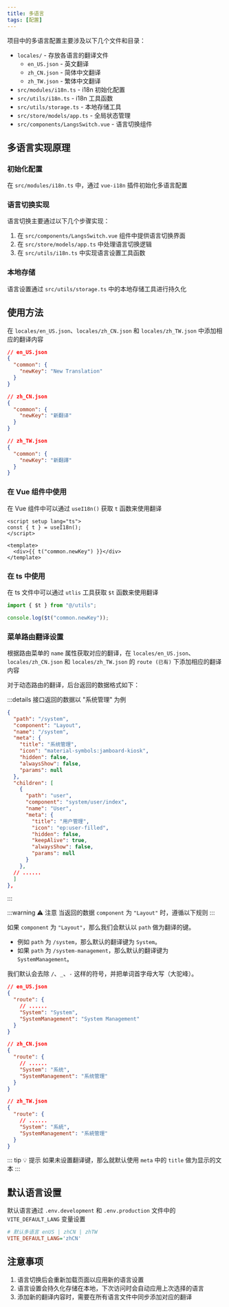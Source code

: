 ```yaml
---
title: 多语言
tags: [配置]
---
```


<!-- ::: warning 🚧 施工中

嘿，朋友！这个页面还在努力建设中，暂时无法访问。不过别担心，我们正在加班加点施工，很快就能与您见面！
在此期间，您可以看看其他精彩内容：

- [组件封装](/components/form-pro)
- [开发设置](/dev/editor)

感谢您的耐心等待！✨

::: -->

项目中的多语言配置主要涉及以下几个文件和目录：

- `locales/` - 存放各语言的翻译文件
  - `en_US.json` - 英文翻译
  - `zh_CN.json` - 简体中文翻译
  - `zh_TW.json` - 繁体中文翻译
- `src/modules/i18n.ts` - i18n 初始化配置
- `src/utils/i18n.ts` - i18n 工具函数
- `src/utils/storage.ts` - 本地存储工具
- `src/store/models/app.ts` - 全局状态管理
- `src/components/LangsSwitch.vue` - 语言切换组件

## 多语言实现原理

### 初始化配置

在 `src/modules/i18n.ts` 中，通过 `vue-i18n` 插件初始化多语言配置

### 语言切换实现

语言切换主要通过以下几个步骤实现：

1. 在 `src/components/LangsSwitch.vue` 组件中提供语言切换界面
2. 在 `src/store/models/app.ts` 中处理语言切换逻辑
3. 在 `src/utils/i18n.ts` 中实现语言设置工具函数

### 本地存储

语言设置通过 `src/utils/storage.ts` 中的本地存储工具进行持久化

## 使用方法

在 `locales/en_US.json`、`locales/zh_CN.json` 和 `locales/zh_TW.json` 中添加相应的翻译内容

```json
// en_US.json
{
  "common": {
    "newKey": "New Translation"
  }
}

// zh_CN.json
{
  "common": {
    "newKey": "新翻译"
  }
}

// zh_TW.json
{
  "common": {
    "newKey": "新翻譯"
  }
}
```

### 在 Vue 组件中使用

在 Vue 组件中可以通过 `useI18n()` 获取 `t` 函数来使用翻译

```vue
<script setup lang="ts">
const { t } = useI18n();
</script>

<template>
  <div>{{ t("common.newKey") }}</div>
</template>
```

### 在 ts 中使用

在 ts 文件中可以通过 `utlis` 工具获取 `$t` 函数来使用翻译

```ts
import { $t } from "@/utils";

console.log($t("common.newKey"));
```

### 菜单路由翻译设置

根据路由菜单的 `name` 属性获取对应的翻译，在 `locales/en_US.json`、`locales/zh_CN.json` 和 `locales/zh_TW.json` 的 `route (已有)` 下添加相应的翻译内容

对于动态路由的翻译，后台返回的数据格式如下：

:::details 接口返回的数据以 "系统管理" 为例

```json
{
  "path": "/system",
  "component": "Layout",
  "name": "/system",
  "meta": {
    "title": "系统管理",
    "icon": "material-symbols:jamboard-kiosk",
    "hidden": false,
    "alwaysShow": false,
    "params": null
  },
  "children": [
    {
      "path": "user",
      "component": "system/user/index",
      "name": "User",
      "meta": {
        "title": "用户管理",
        "icon": "ep:user-filled",
        "hidden": false,
        "keepAlive": true,
        "alwaysShow": false,
        "params": null
      }
    },
  // ......
  ]
},
```

:::

:::warning ⚠️ 注意
当返回的数据 `component` 为 `"Layout"` 时，遵循以下规则
:::

如果 `component` 为 `"Layout"`，那么我们会默认以 `path` 做为翻译的键。

- 例如 `path` 为 `/system`，那么默认的翻译键为 `System`。
- 如果 `path` 为 `/system-management`，那么默认的翻译键为 `SystemManagement`。

我们默认会去除 `/`、`_`、`-` 这样的符号，并把单词首字母大写（大驼峰）。

```json
// en_US.json
{
  "route": {
    // ......
    "System": "System",
    "SystemManagement": "System Management"
  }
}

// zh_CN.json
{
  "route": {
    // ......
    "System": "系统",
    "SystemManagement": "系统管理"
  }
}

// zh_TW.json
{
  "route": {
    // ......
    "System": "系統",
    "SystemManagement": "系統管理"
  }
}
```

::: tip 💡 提示
如果未设置翻译键，那么就默认使用 `meta` 中的 `title` 做为显示的文本
:::

## 默认语言设置

默认语言通过 `.env.development` 和 `.env.production` 文件中的 `VITE_DEFAULT_LANG` 变量设置

```ini [.env]
# 默认多语言 enUS | zhCN | zhTW
VITE_DEFAULT_LANG='zhCN'
```

## 注意事项

1. 语言切换后会重新加载页面以应用新的语言设置
2. 语言设置会持久化存储在本地，下次访问时会自动应用上次选择的语言
3. 添加新的翻译内容时，需要在所有语言文件中同步添加对应的翻译
